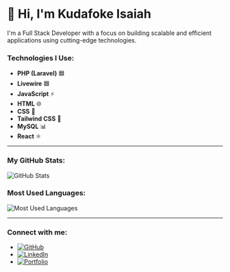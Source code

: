 # 👋 Hi, I'm Kudafoke Isaiah 

I'm a Full Stack Developer with a focus on building scalable and efficient applications using cutting-edge technologies.
### Technologies I Use:
- **PHP (Laravel)** 🟦
- **Livewire** 🟦
- **JavaScript** ⚡
- **HTML** 🌐
- **CSS** 🎨
- **Tailwind CSS** 🎨
- **MySQL** 📊
- **React** ⚛️

---


### My GitHub Stats:
![GitHub Stats](https://github-readme-stats.vercel.app/api?username=Kudastech&show_icons=true&hide_title=true&count_private=true&theme=radical&include_all_commits=true&hide=prs&custom_title=Kudafoke%20Isaiah%20Stats)

### Most Used Languages:
![Most Used Languages](https://github-readme-stats.vercel.app/api/top-langs/?username=Kudastech&theme=radical&langs_count=8)

---

### Connect with me:
- [![GitHub](https://img.shields.io/badge/GitHub-000000?style=flat&logo=github&logoColor=white)](https://github.com/Kudastech)
- [![LinkedIn](https://img.shields.io/badge/LinkedIn-0077B5?style=flat&logo=linkedin&logoColor=white)](https://linkedin.com/in/kudafoke-isaiah)
- [![Portfolio](https://img.shields.io/badge/Portfolio-000000?style=flat&logo=internet-explorer&logoColor=white)](https://kudastech.com)
